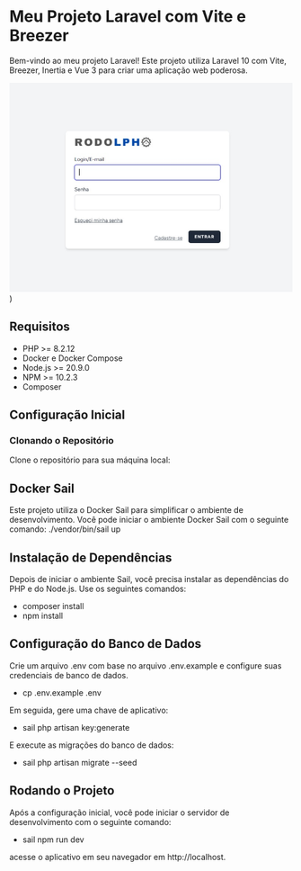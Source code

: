 # Meu Projeto Laravel com Vite e Breezer

Bem-vindo ao meu projeto Laravel! Este projeto utiliza Laravel 10 com Vite, Breezer, Inertia e Vue 3 para criar uma aplicação web poderosa.

![Logo da minha aplicação](public/images/screem-login.jpg))

## Requisitos

- PHP >= 8.2.12
- Docker e Docker Compose
- Node.js >= 20.9.0
- NPM >= 10.2.3
- Composer

## Configuração Inicial

### Clonando o Repositório

Clone o repositório para sua máquina local:


## Docker Sail
Este projeto utiliza o Docker Sail para simplificar o ambiente de desenvolvimento. Você pode iniciar o ambiente Docker Sail com o seguinte comando:
./vendor/bin/sail up

## Instalação de Dependências
Depois de iniciar o ambiente Sail, você precisa instalar as dependências do PHP e do Node.js. Use os seguintes comandos:

- composer install
- npm install

## Configuração do Banco de Dados
Crie um arquivo .env com base no arquivo .env.example e configure suas credenciais de banco de dados.
- cp .env.example .env

Em seguida, gere uma chave de aplicativo:
- sail php artisan key:generate

E execute as migrações do banco de dados:
- sail php artisan migrate --seed

## Rodando o Projeto
Após a configuração inicial, você pode iniciar o servidor de desenvolvimento com o seguinte comando:
- sail npm run dev

acesse o aplicativo em seu navegador em http://localhost.





